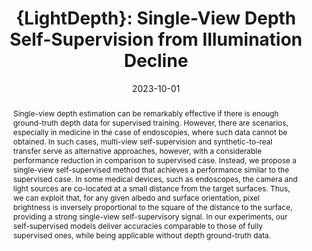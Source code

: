 ---
title: "{LightDepth}: Single-View Depth Self-Supervision from Illumination Decline"
collection: publications
date: 2023-10-01
last_modified_at: 2024-06-26
doi: 'https://doi.org/10.1109/ICCV51070.2023.01945'
venue: 'IEEE/CVF International Conference on Computer Vision (ICCV)'
pages: 21273-21283
videourl: 'https://www.youtube.com/watch?v=Jrzzy2JjOCQ'
paperurl: 'https://openaccess.thecvf.com/content/ICCV2023/papers/Rodriguez-Puigvert_LightDepth_Single-View_Depth_Self-Supervision_from_Illumination_Decline_ICCV_2023_paper.pdf'
suppurl: 'https://openaccess.thecvf.com/content/ICCV2023/supplemental/Rodriguez-Puigvert_LightDepth_Single-View_Depth_ICCV_2023_supplemental.zip'
posterurl: '/files/rodriguez23_lightdepth_poster.pdf'
arxiv: '2308.10525'
website: 'https://sites.google.com/unizar.es/lightdepth'
authors:
  - jrp{1,*}
  - vmbatlle{1,*}
  - josemari{1}
  - rmcantin{1}
  - pascal.fua{2}
  - tardos{1}
  - jcivera{1}
notes:
  - "{*} Equal contribution"
  - "{1} Universidad de Zaragoza"
  - "{2} École Polytechnique Fédérale de Lausanne"
header:
  teaser: rodriguez23_lightdepth.gif
abstract:
  "Single-view depth estimation can be remarkably effective if there is enough ground-truth depth data for supervised training. However, there are scenarios, especially in medicine in the case of endoscopies, where such data cannot be obtained. In such cases, multi-view self-supervision and synthetic-to-real transfer serve as alternative approaches, however, with a considerable performance reduction in comparison to supervised case. Instead, we propose a single-view self-supervised method that achieves a performance similar to the supervised case. In some medical devices, such as endoscopes, the camera and light sources are co-located at a small distance from the target surfaces. Thus, we can exploit that, for any given albedo and surface orientation, pixel brightness is inversely proportional to the square of the distance to the surface, providing a strong single-view self-supervisory signal. In our experiments, our self-supervised models deliver accuracies comparable to those of fully supervised ones, while being applicable without depth ground-truth data."
keywords: 
  - Depth Estimation
  - Illumination Decline
  - Endoscopy
bibtex: inproceedings
related:
  - /publications/photometric
  - /publications/endomapper
---